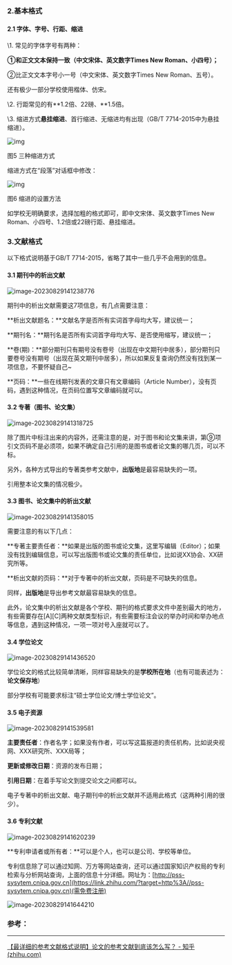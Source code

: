 ### 2.基本格式

#### 2.1 字体、字号、行距、缩进

\1. 常见的字体字号有两种：

**①和正文文本保持一致（中文宋体、英文数字Times New Roman、小四号）；**

②比正文文本字号小一号（中文宋体、英文数字Times New Roman、五号）。

还有极少一部分学校使用楷体、仿宋。

\2. 行距常见的有**1.2倍、22磅、**1.5倍。

\3. 缩进方式**悬挂缩进**、首行缩进、无缩进均有出现（GB/T 7714-2015中为悬挂缩进）。

![img](https://cdn.jsdelivr.net/gh/zhaowei1869/learning_pictures/code/explain/v2-a8d2bfb3b73509ef43081d3b0af8f19a_1440w.webp)

图5 三种缩进方式

缩进方式在“段落”对话框中修改：

![img](https://cdn.jsdelivr.net/gh/zhaowei1869/learning_pictures/code/explain/v2-714f5cf3b8973dbcc0d65ccb03b233de_1440w.webp)

图6 缩进的设置方法

如学校无明确要求，选择加粗的格式即可，即中文宋体、英文数字Times New Roman、小四号、1.2倍或22磅行距、悬挂缩进。

### 3.文献格式

以下格式说明基于GB/T 7714-2015，省略了其中一些几乎不会用到的信息。

#### 3.1 期刊中的析出文献

![image-20230829141238776](https://cdn.jsdelivr.net/gh/zhaowei1869/learning_pictures/code/explain/image-20230829141238776.png)

期刊中的析出文献需要这7项信息，有几点需要注意：

**析出文献题名：**文献名字是否所有实词首字母均大写，建议统一；

**期刊名：**期刊名是否所有实词首字母均大写、是否使用缩写，建议统一；

**卷(期)：**部分期刊只有期号没有卷号（出现在中文期刊中居多），部分期刊只要卷号没有期号（出现在英文期刊中居多），所以如果反复查询仍然没有找到某一项信息，不要怀疑自己~

**页码：**一些在线期刊发表的文章只有文章编码（Article Number），没有页码，遇到这种情况，在页码位置写文章编码就可以。

#### 3.2 专著（图书、论文集）

![image-20230829141318725](https://cdn.jsdelivr.net/gh/zhaowei1869/learning_pictures/code/explain/image-20230829141318725.png)

除了图片中标注出来的内容外，还需注意的是，对于图书和论文集来讲，第⑨项引文页码不是必须项，如果不确定自己引用的是图书或者论文集的哪几页，可以不标。

另外，各种方式导出的专著类参考文献中，**出版地**是最容易缺失的一项。

引用整本论文集的情况极少。

#### 3.3 图书、论文集中的析出文献

![image-20230829141358015](https://cdn.jsdelivr.net/gh/zhaowei1869/learning_pictures/code/explain/image-20230829141358015.png)

需要注意的有以下几点：

**专著主要责任者：**如果是出版的图书或论文集，这里写编辑（Editor）；如果没有找到编辑信息，可以写出版图书或论文集的责任单位，比如说XX协会、XX研究所等。

**析出文献的页码：**对于专著中的析出文献，页码是不可缺失的信息。

同样，**出版地**是导出参考文献最容易缺失的信息。

此外，论文集中的析出文献是各个学校、期刊的格式要求文件中差别最大的地方，有些需要存在[A][C]两种文献类型标识，有些需要标注会议的举办时间和举办地点等信息，遇到这种情况，一项一项对号入座就可以了。

#### 3.4 学位论文

![image-20230829141436520](https://cdn.jsdelivr.net/gh/zhaowei1869/learning_pictures/code/explain/image-20230829141436520.png)

学位论文的格式比较简单清晰，同样容易缺失的是**学校所在地**（也有可能表述为：**论文保存地**）

部分学校有可能要求标注“硕士学位论文/博士学位论文”。

#### 3.5 电子资源

![image-20230829141539581](https://cdn.jsdelivr.net/gh/zhaowei1869/learning_pictures/code/explain/image-20230829141539581.png)

**主要责任者**：作者名字；如果没有作者，可以写这篇报道的责任机构，比如说央视网、XXX研究所、XXX局等；

**更新或修改日期**：资源的发布日期；

**引用日期**：在着手写论文到提交论文之间都可以。

电子专著中的析出文献、电子期刊中的析出文献并不适用此格式（这两种引用的很少）。

#### 3.6 专利文献

![image-20230829141620239](https://cdn.jsdelivr.net/gh/zhaowei1869/learning_pictures/code/explain/image-20230829141620239.png)

**专利申请者或所有者：**可以是个人，也可以是公司、学校等单位。

专利信息除了可以通过知网、万方等网站查询，还可以通过国家知识产权局的专利检索与分析网站查询，上面的信息十分详细。网址为：[http://pss-sysytem.cnipa.gov.cn](https://link.zhihu.com/?target=http%3A//pss-sysytem.cnipa.gov.cn)(需免费注册)

![image-20230829141644210](https://cdn.jsdelivr.net/gh/zhaowei1869/learning_pictures/code/explain/image-20230829141644210.png)

### 参考：

------

[【最详细的参考文献格式说明】论文的参考文献到底该怎么写？ - 知乎 (zhihu.com)](https://zhuanlan.zhihu.com/p/370101285)

